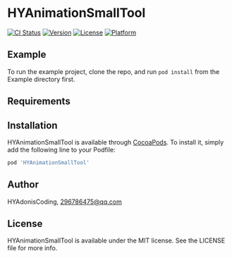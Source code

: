 # HYAnimationSmallTool

[![CI Status](https://img.shields.io/travis/HYAdonisCoding/HYAnimationSmallTool.svg?style=flat)](https://travis-ci.org/HYAdonisCoding/HYAnimationSmallTool)
[![Version](https://img.shields.io/cocoapods/v/HYAnimationSmallTool.svg?style=flat)](https://cocoapods.org/pods/HYAnimationSmallTool)
[![License](https://img.shields.io/cocoapods/l/HYAnimationSmallTool.svg?style=flat)](https://cocoapods.org/pods/HYAnimationSmallTool)
[![Platform](https://img.shields.io/cocoapods/p/HYAnimationSmallTool.svg?style=flat)](https://cocoapods.org/pods/HYAnimationSmallTool)

## Example

To run the example project, clone the repo, and run `pod install` from the Example directory first.

## Requirements

## Installation

HYAnimationSmallTool is available through [CocoaPods](https://cocoapods.org). To install
it, simply add the following line to your Podfile:

```ruby
pod 'HYAnimationSmallTool'
```

## Author

HYAdonisCoding, 296786475@qq.com

## License

HYAnimationSmallTool is available under the MIT license. See the LICENSE file for more info.
